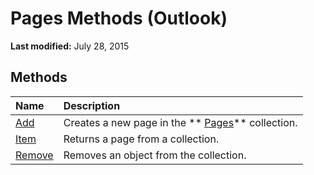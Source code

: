 
# Pages Methods (Outlook)

 **Last modified:** July 28, 2015


## Methods



|**Name**|**Description**|
|:-----|:-----|
| [Add](4a28aac5-be6f-0892-0fc1-17ded4dff783.md)|Creates a new page in the  ** [Pages](ed4dd77e-b339-7f43-d036-c02daa69d5b8.md)** collection.|
| [Item](f2bdcbfa-33d1-04bd-7ab5-551ea779e648.md)|Returns a page from a collection.|
| [Remove](211b0f26-8193-6c6f-d3c5-4b8495629cf3.md)|Removes an object from the collection.|
